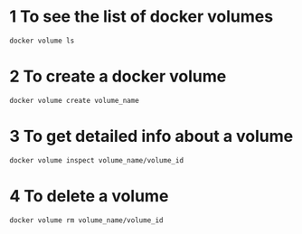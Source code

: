 # 1 To see the list of docker  volumes
    docker volume ls

# 2 To create a docker volume
    docker volume create volume_name

# 3 To get detailed info about a volume
    docker volume inspect volume_name/volume_id

# 4 To delete a volume
    docker volume rm volume_name/volume_id
